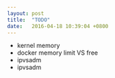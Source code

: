 ```yaml
---
layout: post
title:  "TODO"
date:   2016-04-18 10:39:04 +0800
---
```


- kernel memory
- docker memory limit VS free
- ipvsadm
- ipvsadm
